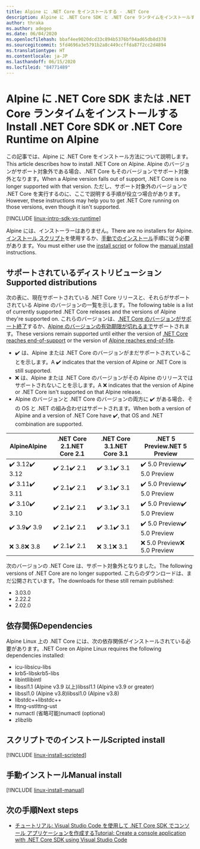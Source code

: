 ```yaml
---
title: Alpine に .NET Core をインストールする - .NET Core
description: Alpine に .NET Core SDK と .NET Core ランタイムをインストールするさまざまな方法を示します。
author: thraka
ms.author: adegeo
ms.date: 06/04/2020
ms.openlocfilehash: bbaf4ee9020dcd33c894b5376bf04ad65db8d378
ms.sourcegitcommit: 5fd4696a3e5791b2a8c449ccffda87f2cc2d4894
ms.translationtype: HT
ms.contentlocale: ja-JP
ms.lasthandoff: 06/15/2020
ms.locfileid: "84771489"
---
```

# <a name="install-net-core-sdk-or-net-core-runtime-on-alpine"></a><span data-ttu-id="0584a-103">Alpine に .NET Core SDK または .NET Core ランタイムをインストールする</span><span class="sxs-lookup"><span data-stu-id="0584a-103">Install .NET Core SDK or .NET Core Runtime on Alpine</span></span>

<span data-ttu-id="0584a-104">この記事では、Alpine に .NET Core をインストール方法について説明します。</span><span class="sxs-lookup"><span data-stu-id="0584a-104">This article describes how to install .NET Core on Alpine.</span></span> <span data-ttu-id="0584a-105">Alpine のバージョンがサポート対象外である場合、.NET Core もそのバージョンでサポート対象外となります。</span><span class="sxs-lookup"><span data-stu-id="0584a-105">When a Alpine version falls out of support, .NET Core is no longer supported with that version.</span></span> <span data-ttu-id="0584a-106">ただし、サポート対象外のバージョンで .NET Core を実行するのに、ここで説明する手順が役立つ場合があります。</span><span class="sxs-lookup"><span data-stu-id="0584a-106">However, these instructions may help you to get .NET Core running on those versions, even though it isn't supported.</span></span>

[!INCLUDE [linux-intro-sdk-vs-runtime](includes/linux-intro-sdk-vs-runtime.md)]

<span data-ttu-id="0584a-107">Alpine には、インストーラーはありません。</span><span class="sxs-lookup"><span data-stu-id="0584a-107">There are no installers for Alpine.</span></span> <span data-ttu-id="0584a-108">[インストール スクリプト](#scripted-install)を使用するか、[手動でのインストール](#manual-install)手順に従う必要があります。</span><span class="sxs-lookup"><span data-stu-id="0584a-108">You must either use the [install script](#scripted-install) or follow the [manual install](#manual-install) instructions.</span></span>

## <a name="supported-distributions"></a><span data-ttu-id="0584a-109">サポートされているディストリビューション</span><span class="sxs-lookup"><span data-stu-id="0584a-109">Supported distributions</span></span>

<span data-ttu-id="0584a-110">次の表に、現在サポートされている .NET Core リリースと、それらがサポートされている Alpine のバージョンの一覧を示します。</span><span class="sxs-lookup"><span data-stu-id="0584a-110">The following table is a list of currently supported .NET Core releases and the versions of Alpine they're supported on.</span></span> <span data-ttu-id="0584a-111">これらのバージョンは、[.NET Core のバージョンがサポート終了](https://dotnet.microsoft.com/platform/support/policy/dotnet-core)するか、[Alpine のバージョンの有効期限が切れるまで](https://wiki.alpinelinux.org/wiki/Alpine_Linux:Releases)サポートされます。</span><span class="sxs-lookup"><span data-stu-id="0584a-111">These versions remain supported until either the version of [.NET Core reaches end-of-support](https://dotnet.microsoft.com/platform/support/policy/dotnet-core) or the version of [Alpine reaches end-of-life](https://wiki.alpinelinux.org/wiki/Alpine_Linux:Releases).</span></span>

- <span data-ttu-id="0584a-112">✔️ は、Alpine または .NET Core のバージョンがまだサポートされていることを示します。</span><span class="sxs-lookup"><span data-stu-id="0584a-112">A ✔️ indicates that the version of Alpine or .NET Core is still supported.</span></span>
- <span data-ttu-id="0584a-113">❌ は、Alpine または .NET Core のバージョンがその Alpine のリリースではサポートされないことを示します。</span><span class="sxs-lookup"><span data-stu-id="0584a-113">A ❌ indicates that the version of Alpine or .NET Core isn't supported on that Alpine release.</span></span>
- <span data-ttu-id="0584a-114">Alpine のバージョンと .NET Core のバージョンの両方に ✔️ がある場合、その OS と .NET の組み合わせはサポートされます。</span><span class="sxs-lookup"><span data-stu-id="0584a-114">When both a version of Alpine and a version of .NET Core have ✔️, that OS and .NET combination are supported.</span></span>

| <span data-ttu-id="0584a-115">Alpine</span><span class="sxs-lookup"><span data-stu-id="0584a-115">Alpine</span></span>                   | <span data-ttu-id="0584a-116">.NET Core 2.1</span><span class="sxs-lookup"><span data-stu-id="0584a-116">.NET Core 2.1</span></span> | <span data-ttu-id="0584a-117">.NET Core 3.1</span><span class="sxs-lookup"><span data-stu-id="0584a-117">.NET Core 3.1</span></span> | <span data-ttu-id="0584a-118">.NET 5 Preview</span><span class="sxs-lookup"><span data-stu-id="0584a-118">.NET 5 Preview</span></span> |
|--------------------------|---------------|---------------|----------------|
| <span data-ttu-id="0584a-119">✔️ 3.12</span><span class="sxs-lookup"><span data-stu-id="0584a-119">✔️ 3.12</span></span>  | <span data-ttu-id="0584a-120">✔️ 2.1</span><span class="sxs-lookup"><span data-stu-id="0584a-120">✔️ 2.1</span></span>        | <span data-ttu-id="0584a-121">✔️ 3.1</span><span class="sxs-lookup"><span data-stu-id="0584a-121">✔️ 3.1</span></span>        | <span data-ttu-id="0584a-122">✔️ 5.0 Preview</span><span class="sxs-lookup"><span data-stu-id="0584a-122">✔️ 5.0 Preview</span></span> |
| <span data-ttu-id="0584a-123">✔️ 3.11</span><span class="sxs-lookup"><span data-stu-id="0584a-123">✔️ 3.11</span></span>  | <span data-ttu-id="0584a-124">✔️ 2.1</span><span class="sxs-lookup"><span data-stu-id="0584a-124">✔️ 2.1</span></span>        | <span data-ttu-id="0584a-125">✔️ 3.1</span><span class="sxs-lookup"><span data-stu-id="0584a-125">✔️ 3.1</span></span>        | <span data-ttu-id="0584a-126">✔️ 5.0 Preview</span><span class="sxs-lookup"><span data-stu-id="0584a-126">✔️ 5.0 Preview</span></span> |
| <span data-ttu-id="0584a-127">✔️ 3.10</span><span class="sxs-lookup"><span data-stu-id="0584a-127">✔️ 3.10</span></span>  | <span data-ttu-id="0584a-128">✔️ 2.1</span><span class="sxs-lookup"><span data-stu-id="0584a-128">✔️ 2.1</span></span>        | <span data-ttu-id="0584a-129">✔️ 3.1</span><span class="sxs-lookup"><span data-stu-id="0584a-129">✔️ 3.1</span></span>        | <span data-ttu-id="0584a-130">✔️ 5.0 Preview</span><span class="sxs-lookup"><span data-stu-id="0584a-130">✔️ 5.0 Preview</span></span> |
| <span data-ttu-id="0584a-131">✔️ 3.9</span><span class="sxs-lookup"><span data-stu-id="0584a-131">✔️ 3.9</span></span>   | <span data-ttu-id="0584a-132">✔️ 2.1</span><span class="sxs-lookup"><span data-stu-id="0584a-132">✔️ 2.1</span></span>        | <span data-ttu-id="0584a-133">✔️ 3.1</span><span class="sxs-lookup"><span data-stu-id="0584a-133">✔️ 3.1</span></span>        | <span data-ttu-id="0584a-134">✔️ 5.0 Preview</span><span class="sxs-lookup"><span data-stu-id="0584a-134">✔️ 5.0 Preview</span></span> |
| <span data-ttu-id="0584a-135">❌ 3.8</span><span class="sxs-lookup"><span data-stu-id="0584a-135">❌ 3.8</span></span>   | <span data-ttu-id="0584a-136">✔️ 2.1</span><span class="sxs-lookup"><span data-stu-id="0584a-136">✔️ 2.1</span></span>        | <span data-ttu-id="0584a-137">❌ 3.1</span><span class="sxs-lookup"><span data-stu-id="0584a-137">❌ 3.1</span></span>        | <span data-ttu-id="0584a-138">❌ 5.0 Preview</span><span class="sxs-lookup"><span data-stu-id="0584a-138">❌ 5.0 Preview</span></span> |

<span data-ttu-id="0584a-139">次のバージョンの .NET Core は、サポート対象外となりました。</span><span class="sxs-lookup"><span data-stu-id="0584a-139">The following versions of .NET Core are no longer supported.</span></span> <span data-ttu-id="0584a-140">これらのダウンロードは、まだ公開されています。</span><span class="sxs-lookup"><span data-stu-id="0584a-140">The downloads for these still remain published:</span></span>

- <span data-ttu-id="0584a-141">3.0</span><span class="sxs-lookup"><span data-stu-id="0584a-141">3.0</span></span>
- <span data-ttu-id="0584a-142">2.2</span><span class="sxs-lookup"><span data-stu-id="0584a-142">2.2</span></span>
- <span data-ttu-id="0584a-143">2.0</span><span class="sxs-lookup"><span data-stu-id="0584a-143">2.0</span></span>

## <a name="dependencies"></a><span data-ttu-id="0584a-144">依存関係</span><span class="sxs-lookup"><span data-stu-id="0584a-144">Dependencies</span></span>

<span data-ttu-id="0584a-145">Alpine Linux 上の .NET Core には、次の依存関係がインストールされている必要があります。</span><span class="sxs-lookup"><span data-stu-id="0584a-145">.NET Core on Alpine Linux requires the following dependencies installed:</span></span>

- <span data-ttu-id="0584a-146">icu-libs</span><span class="sxs-lookup"><span data-stu-id="0584a-146">icu-libs</span></span>
- <span data-ttu-id="0584a-147">krb5-libs</span><span class="sxs-lookup"><span data-stu-id="0584a-147">krb5-libs</span></span>
- <span data-ttu-id="0584a-148">libintl</span><span class="sxs-lookup"><span data-stu-id="0584a-148">libintl</span></span>
- <span data-ttu-id="0584a-149">libssl1.1 (Alpine v3.9 以上)</span><span class="sxs-lookup"><span data-stu-id="0584a-149">libssl1.1 (Alpine v3.9 or greater)</span></span>
- <span data-ttu-id="0584a-150">libssl1.0 (Alpine v3.8)</span><span class="sxs-lookup"><span data-stu-id="0584a-150">libssl1.0 (Alpine v3.8)</span></span>
- <span data-ttu-id="0584a-151">libstdc++</span><span class="sxs-lookup"><span data-stu-id="0584a-151">libstdc++</span></span>
- <span data-ttu-id="0584a-152">lttng-ust</span><span class="sxs-lookup"><span data-stu-id="0584a-152">lttng-ust</span></span>
- <span data-ttu-id="0584a-153">numactl (省略可能)</span><span class="sxs-lookup"><span data-stu-id="0584a-153">numactl (optional)</span></span>
- <span data-ttu-id="0584a-154">zlib</span><span class="sxs-lookup"><span data-stu-id="0584a-154">zlib</span></span>

## <a name="scripted-install"></a><span data-ttu-id="0584a-155">スクリプトでのインストール</span><span class="sxs-lookup"><span data-stu-id="0584a-155">Scripted install</span></span>

[!INCLUDE [linux-install-scripted](includes/linux-install-scripted.md)]

## <a name="manual-install"></a><span data-ttu-id="0584a-156">手動インストール</span><span class="sxs-lookup"><span data-stu-id="0584a-156">Manual install</span></span>

[!INCLUDE [linux-install-manual](includes/linux-install-manual.md)]

## <a name="next-steps"></a><span data-ttu-id="0584a-157">次の手順</span><span class="sxs-lookup"><span data-stu-id="0584a-157">Next steps</span></span>

- [<span data-ttu-id="0584a-158">チュートリアル: Visual Studio Code を使用して .NET Core SDK でコンソール アプリケーションを作成する</span><span class="sxs-lookup"><span data-stu-id="0584a-158">Tutorial: Create a console application with .NET Core SDK using Visual Studio Code</span></span>](../tutorials/with-visual-studio-code.md)
